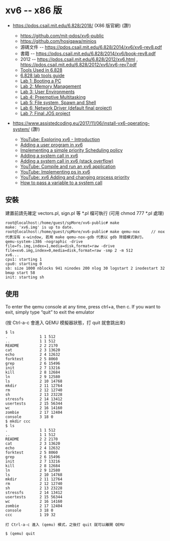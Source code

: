 # xv6 -- x86 版

* https://pdos.csail.mit.edu/6.828/2018/ (X86 版官網) (讚!)
    * https://github.com/mit-pdos/xv6-public
    * https://github.com/hosigawa/minios
    * 源碼文件 -- https://pdos.csail.mit.edu/6.828/2014/xv6/xv6-rev8.pdf
    * 書籍 -- https://pdos.csail.mit.edu/6.828/2014/xv6/book-rev8.pdf
    * 2012 -- https://pdos.csail.mit.edu/6.828/2012/xv6.html , https://pdos.csail.mit.edu/6.828/2012/xv6/xv6-rev7.pdf
    * [Tools Used in 6.828](https://pdos.csail.mit.edu/6.828/2012/tools.html)
    * [6.828 lab tools guide](https://pdos.csail.mit.edu/6.828/2018/labguide.html)
    * [Lab 1: Booting a PC](https://pdos.csail.mit.edu/6.828/2018/labs/lab1/)
    * [Lab 2: Memory Management](https://pdos.csail.mit.edu/6.828/2018/labs/lab2/)
    * [Lab 3: User Environments](https://pdos.csail.mit.edu/6.828/2018/labs/lab3/)
    * [Lab 4: Preemptive Multitasking](https://pdos.csail.mit.edu/6.828/2018/labs/lab4/)
    * [Lab 5: File system, Spawn and Shell](https://pdos.csail.mit.edu/6.828/2018/labs/lab5/)
    * [Lab 6: Network Driver (default final project)](https://pdos.csail.mit.edu/6.828/2018/labs/lab6/)
    * [Lab 7: Final JOS project](https://pdos.csail.mit.edu/6.828/2018/labs/lab7/)

* https://www.assistedcoding.eu/2017/11/06/install-vx6-operating-system/ (讚!)
    * [YouTube: Exploring xv6 - Introduction](https://www.youtube.com/watch?v=ktkAlbcoz7o)
    * [Adding a user program in xv6](https://recolog.blogspot.com/2016/03/adding-user-program-to-xv6.html)
    * [Implementing a simple priority Scheduling policy](https://www.assistedcoding.eu/2017/11/06/install-vx6-operating-system/)
    * [Adding a system call in xv6](https://www.assistedcoding.eu/2017/11/06/install-vx6-operating-system/)
    * [Adding a system call in xv6 (stack overflow)](https://stackoverflow.com/questions/8021774/how-do-i-add-a-system-call-utility-in-xv6)
    * [YouTube: Compile and run an xv6 application](https://www.youtube.com/watch?v=ikcfQw4FPEw)
    * [YouTube: Implementing ps in xv6](https://www.youtube.com/watch?v=a6p-_E9JCZc)
    * [YouTube: xv6 Adding and changing process priority](https://www.youtube.com/watch?v=hIXRrv-cBA4)
    * [How to pass a variable to a system call](https://stackoverflow.com/questions/27068394/how-to-pass-a-value-into-a-system-call-function-in-xv6)


## 安裝


建置前請先確定 vectors.pl, sign.pl 等 *.pl 檔可執行 (可用 chmod 777 *.pl 處理) 

```
root@localhost:/home/guest/spMore/xv6-public# make
make: 'xv6.img' is up to date.
root@localhost:/home/guest/spMore/xv6-public# make qemu-nox     // nox 代表沒有 x-window, 若用 make qemu-nox-gdb 代表以 gdb 除錯模式執行。
qemu-system-i386 -nographic -drive file=fs.img,index=1,media=disk,format=raw -drive file=xv6.img,index=0,media=disk,format=raw -smp 2 -m 512
xv6...
cpu1: starting 1
cpu0: starting 0
sb: size 1000 nblocks 941 ninodes 200 nlog 30 logstart 2 inodestart 32 bmap start 58
init: starting sh

```

## 使用

To enter the qemu console at any time, press ctrl+a, then c. If you want to exit, simply type “quit” to exit the emulator

(按 Ctrl-a-c 會進入 QEMU 模擬器狀態，打 quit 就會跳出來)

```
$ ls
.              1 1 512
..             1 1 512
README         2 2 2170
cat            2 3 13620
echo           2 4 12632
forktest       2 5 8060
grep           2 6 15496
init           2 7 13216
kill           2 8 12684
ln             2 9 12580
ls             2 10 14768
mkdir          2 11 12764
rm             2 12 12740
sh             2 13 23228
stressfs       2 14 13412
usertests      2 15 56344
wc             2 16 14160
zombie         2 17 12404
console        3 18 0
$ mkdir ccc
$ ls
.              1 1 512
..             1 1 512
README         2 2 2170
cat            2 3 13620
echo           2 4 12632
forktest       2 5 8060
grep           2 6 15496
init           2 7 13216
kill           2 8 12684
ln             2 9 12580
ls             2 10 14768
mkdir          2 11 12764
rm             2 12 12740
sh             2 13 23228
stressfs       2 14 13412
usertests      2 15 56344
wc             2 16 14160
zombie         2 17 12404
console        3 18 0
ccc            1 19 32

打 Ctrl-a-c 進入 (qemu) 模式，之後打 quit 就可以離開 QEMU

$ (qemu) quit

```
